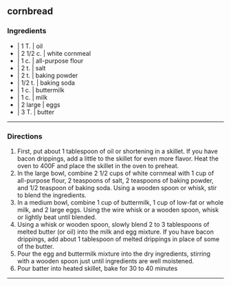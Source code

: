 ## cornbread

### Ingredients

* | 1 T.     | oil
* | 2 1/2 c. | white cornmeal
* | 1 c.     | all-purpose flour
* | 2 t.     | salt
* | 2 t.     | baking powder
* | 1/2 t.   | baking soda
* | 1 c.     | buttermilk
* | 1 c.     | milk
* | 2 large  | eggs
* | 3 T.     | butter

---

### Directions

1. First, put about 1 tablespoon of oil or shortening in a skillet. If you have 
bacon drippings, add a little to the skillet for even more flavor. Heat the 
oven to 400F and place the skillet in the oven to preheat.
1. In the large bowl, combine 2 1/2 cups of white cornmeal with 1 cup of 
all-purpose flour, 2 teaspoons of salt, 2 teaspoons of baking powder, and 
1/2 teaspoon of baking soda. Using a wooden spoon or whisk, stir to blend 
the ingredients.
1. In a medium bowl, combine 1 cup of buttermilk, 1 cup of low-fat or whole milk, 
and 2 large eggs. Using the wire whisk or a wooden spoon, whisk or lightly 
beat until blended.
1. Using a whisk or wooden spoon, slowly blend 2 to 3 tablespoons of melted 
butter (or oil) into the milk and egg mixture. If you have bacon drippings, 
add about 1 tablespoon of melted drippings in place of some of the butter.
1. Pour the egg and buttermilk mixture into the dry ingredients, stirring with a 
wooden spoon just until ingredients are well moistened.
1. Pour batter into heated skillet, bake for 30 to 40 minutes

---

